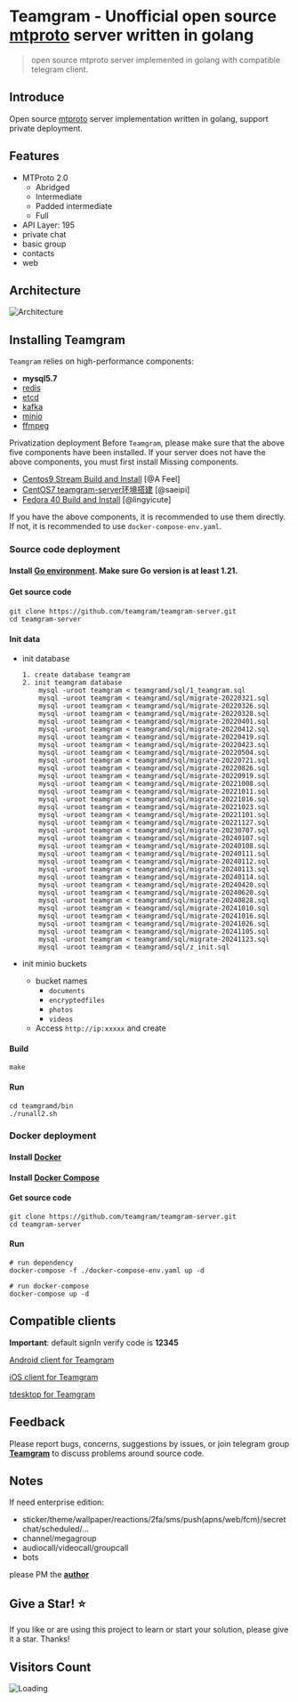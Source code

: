 # Teamgram - Unofficial open source [mtproto](https://core.telegram.org/mtproto) server written in golang
> open source mtproto server implemented in golang with compatible telegram client.

## Introduce
Open source [mtproto](https://core.telegram.org/mtproto) server implementation written in golang, support private deployment.

## Features
- MTProto 2.0
  - Abridged
  - Intermediate
  - Padded intermediate
  - Full
- API Layer: 195
- private chat
- basic group
- contacts
- web

## Architecture
![Architecture](docs/image/architecture-001.png)

## Installing Teamgram 
`Teamgram` relies on high-performance components: 

- **mysql5.7**
- [redis](https://redis.io/)
- [etcd](https://etcd.io/)
- [kafka](https://kafka.apache.org/quickstart)
- [minio](https://docs.min.io/docs/minio-quickstart-guide.html#GNU/Linux)
- [ffmpeg](https://www.johnvansickle.com/ffmpeg/)

Privatization deployment Before `Teamgram`, please make sure that the above five components have been installed. If your server does not have the above components, you must first install Missing components. 

- [Centos9 Stream Build and Install](docs/install-centos-9.md) [@A Feel]
- [CentOS7 teamgram-server环境搭建](docs/install-centos-7.md) [@saeipi]
- [Fedora 40 Build and Install](docs/install-fedora.md) [@lingyicute]

If you have the above components, it is recommended to use them directly. If not, it is recommended to use `docker-compose-env.yaml`.


### Source code deployment
#### Install [Go environment](https://go.dev/doc/install). Make sure Go version is at least 1.21.


#### Get source code　

```
git clone https://github.com/teamgram/teamgram-server.git
cd teamgram-server
```

#### Init data
- init database

	```
	1. create database teamgram
	2. init teamgram database
		mysql -uroot teamgram < teamgramd/sql/1_teamgram.sql
		mysql -uroot teamgram < teamgramd/sql/migrate-20220321.sql
		mysql -uroot teamgram < teamgramd/sql/migrate-20220326.sql
		mysql -uroot teamgram < teamgramd/sql/migrate-20220328.sql
		mysql -uroot teamgram < teamgramd/sql/migrate-20220401.sql
		mysql -uroot teamgram < teamgramd/sql/migrate-20220412.sql
		mysql -uroot teamgram < teamgramd/sql/migrate-20220419.sql
		mysql -uroot teamgram < teamgramd/sql/migrate-20220423.sql
		mysql -uroot teamgram < teamgramd/sql/migrate-20220504.sql
		mysql -uroot teamgram < teamgramd/sql/migrate-20220721.sql
		mysql -uroot teamgram < teamgramd/sql/migrate-20220826.sql
		mysql -uroot teamgram < teamgramd/sql/migrate-20220919.sql
		mysql -uroot teamgram < teamgramd/sql/migrate-20221008.sql
		mysql -uroot teamgram < teamgramd/sql/migrate-20221011.sql
		mysql -uroot teamgram < teamgramd/sql/migrate-20221016.sql
		mysql -uroot teamgram < teamgramd/sql/migrate-20221023.sql
		mysql -uroot teamgram < teamgramd/sql/migrate-20221101.sql
		mysql -uroot teamgram < teamgramd/sql/migrate-20221127.sql
		mysql -uroot teamgram < teamgramd/sql/migrate-20230707.sql
		mysql -uroot teamgram < teamgramd/sql/migrate-20240107.sql
		mysql -uroot teamgram < teamgramd/sql/migrate-20240108.sql
		mysql -uroot teamgram < teamgramd/sql/migrate-20240111.sql
		mysql -uroot teamgram < teamgramd/sql/migrate-20240112.sql
		mysql -uroot teamgram < teamgramd/sql/migrate-20240113.sql
		mysql -uroot teamgram < teamgramd/sql/migrate-20240114.sql
		mysql -uroot teamgram < teamgramd/sql/migrate-20240420.sql
		mysql -uroot teamgram < teamgramd/sql/migrate-20240620.sql
		mysql -uroot teamgram < teamgramd/sql/migrate-20240828.sql
		mysql -uroot teamgram < teamgramd/sql/migrate-20241010.sql
		mysql -uroot teamgram < teamgramd/sql/migrate-20241016.sql
		mysql -uroot teamgram < teamgramd/sql/migrate-20241026.sql
		mysql -uroot teamgram < teamgramd/sql/migrate-20241105.sql
		mysql -uroot teamgram < teamgramd/sql/migrate-20241123.sql
		mysql -uroot teamgram < teamgramd/sql/z_init.sql
	```

- init minio buckets
	- bucket names
	  - `documents`
	  - `encryptedfiles`
	  - `photos`
	  - `videos`
	- Access `http://ip:xxxxx` and create


#### Build
	
```
make
```

#### Run

```
cd teamgramd/bin
./runall2.sh
```

### Docker deployment
#### Install [Docker](https://docs.docker.com/get-docker/)

#### Install [Docker Compose](https://docs.docker.com/compose/install/)

#### Get source code

```
git clone https://github.com/teamgram/teamgram-server.git
cd teamgram-server
```

#### Run

```  
# run dependency
docker-compose -f ./docker-compose-env.yaml up -d

# run docker-compose
docker-compose up -d
```
	
## Compatible clients
**Important**: default signIn verify code is **12345**

[Android client for Teamgram](clients/teamgram-android.md)

[iOS client for Teamgram](clients/teamgram-ios.md)

[tdesktop for Teamgram](clients/teamgram-tdesktop.md)

## Feedback
Please report bugs, concerns, suggestions by issues, or join telegram group **[Teamgram](https://t.me/+TjD5LZJ5XLRlCYLF)** to discuss problems around source code.

## Notes
If need enterprise edition:

- sticker/theme/wallpaper/reactions/2fa/sms/push(apns/web/fcm)/secretchat/scheduled/...
- channel/megagroup
- audiocall/videocall/groupcall
- bots

please PM the **[author](https://t.me/benqi)**

## Give a Star! ⭐

If you like or are using this project to learn or start your solution, please give it a star. Thanks!

## Visitors Count

<img align="left" src = "https://profile-counter.glitch.me/teamgram-server/count.svg" alt="Loading" />
